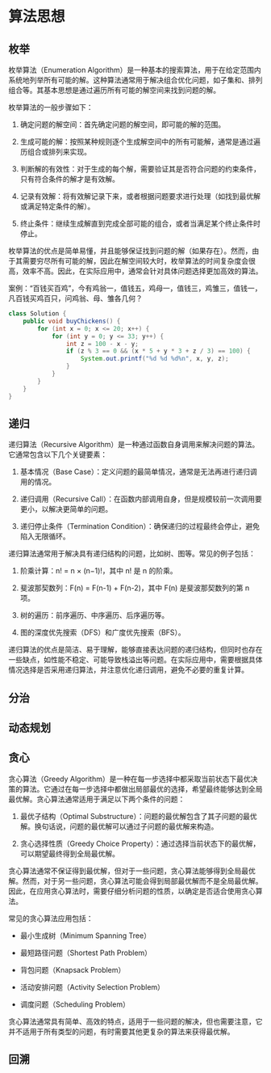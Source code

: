 # 算法思想

## 枚举

枚举算法（Enumeration Algorithm）是一种基本的搜索算法，用于在给定范围内系统地列举所有可能的解。这种算法通常用于解决组合优化问题，如子集和、排列组合等。其基本思想是通过遍历所有可能的解空间来找到问题的解。

枚举算法的一般步骤如下：

1. 确定问题的解空间：首先确定问题的解空间，即可能的解的范围。

2. 生成可能的解：按照某种规则逐个生成解空间中的所有可能解，通常是通过遍历组合或排列来实现。

3. 判断解的有效性：对于生成的每个解，需要验证其是否符合问题的约束条件，只有符合条件的解才是有效解。

4. 记录有效解：将有效解记录下来，或者根据问题要求进行处理（如找到最优解或满足特定条件的解）。

5. 终止条件：继续生成解直到完成全部可能的组合，或者当满足某个终止条件时停止。

枚举算法的优点是简单易懂，并且能够保证找到问题的解（如果存在）。然而，由于其需要穷尽所有可能的解，因此在解空间较大时，枚举算法的时间复杂度会很高，效率不高。因此，在实际应用中，通常会针对具体问题选择更加高效的算法。

案例：“百钱买百鸡”，今有鸡翁一，值钱五，鸡母一，值钱三，鸡雏三，值钱一，凡百钱买鸡百只，问鸡翁、母、雏各几何？

```java
class Solution {
    public void buyChickens() {
        for (int x = 0; x <= 20; x++) {
            for (int y = 0; y <= 33; y++) {
                int z = 100 - x - y;
                if (z % 3 == 0 && (x * 5 + y * 3 + z / 3) == 100) {
                    System.out.printf("%d %d %d%n", x, y, z);
                }
            }
        }
    }
}
```

## 递归

递归算法（Recursive Algorithm）是一种通过函数自身调用来解决问题的算法。它通常包含以下几个关键要素：

1. 基本情况（Base Case）：定义问题的最简单情况，通常是无法再进行递归调用的情况。

2. 递归调用（Recursive Call）：在函数内部调用自身，但是规模较前一次调用要更小，以解决更简单的问题。

3. 递归停止条件（Termination Condition）：确保递归的过程最终会停止，避免陷入无限循环。

递归算法通常用于解决具有递归结构的问题，比如树、图等。常见的例子包括：

1. 阶乘计算：n! = n × (n−1)!，其中 n! 是 n 的阶乘。

2. 斐波那契数列：F(n) = F(n-1) + F(n-2)，其中 F(n) 是斐波那契数列的第 n 项。

3. 树的遍历：前序遍历、中序遍历、后序遍历等。

4. 图的深度优先搜索（DFS）和广度优先搜索（BFS）。

递归算法的优点是简洁、易于理解，能够直接表达问题的递归结构，但同时也存在一些缺点，如性能不稳定、可能导致栈溢出等问题。在实际应用中，需要根据具体情况选择是否采用递归算法，并注意优化递归调用，避免不必要的重复计算。

## 分治

## 动态规划

## 贪心

贪心算法（Greedy Algorithm）是一种在每一步选择中都采取当前状态下最优决策的算法。它通过在每一步选择中都做出局部最优的选择，希望最终能够达到全局最优解。贪心算法通常适用于满足以下两个条件的问题：

1. 最优子结构（Optimal Substructure）：问题的最优解包含了其子问题的最优解。换句话说，问题的最优解可以通过子问题的最优解来构造。

2. 贪心选择性质（Greedy Choice Property）：通过选择当前状态下的最优解，可以期望最终得到全局最优解。

贪心算法通常不保证得到最优解，但对于一些问题，贪心算法能够得到全局最优解。然而，对于另一些问题，贪心算法可能会得到局部最优解而不是全局最优解。因此，在应用贪心算法时，需要仔细分析问题的性质，以确定是否适合使用贪心算法。

常见的贪心算法应用包括：

- 最小生成树（Minimum Spanning Tree）

- 最短路径问题（Shortest Path Problem）

- 背包问题（Knapsack Problem）

- 活动安排问题（Activity Selection Problem）

- 调度问题（Scheduling Problem）

贪心算法通常具有简单、高效的特点，适用于一些问题的解决，但也需要注意，它并不适用于所有类型的问题，有时需要其他更复杂的算法来获得最优解。

## 回溯
